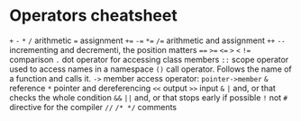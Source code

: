 # Operators cheatsheet

`+` `-` `*` `/` arithmetic
`=` assignment
`+=` `-=` `*=` `/=` arithmetic and assignment
`++` `--` incrementing and decrementi, the position matters
`==` `>=` `<=` `>` `<` `!=` comparison
`.` dot operator for accessing class members
`::` scope operator used to access names in a namespace
`()` call operator. Follows the name of a function and calls it.
`->` member access operator: `pointer->member`
`&` reference
`*` pointer and dereferencing
`<<` output
`>>` input
`&` `|` and, or that checks the whole condition
`&&` `||` and, or that stops early if possible
`!` not
`#` directive for the compiler
`//` `/* */` comments
